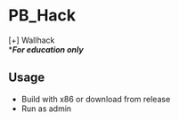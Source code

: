 # PB_Hack
[+] Wallhack \
****For education only***
## Usage
- Build with x86 or download from release
- Run as admin

